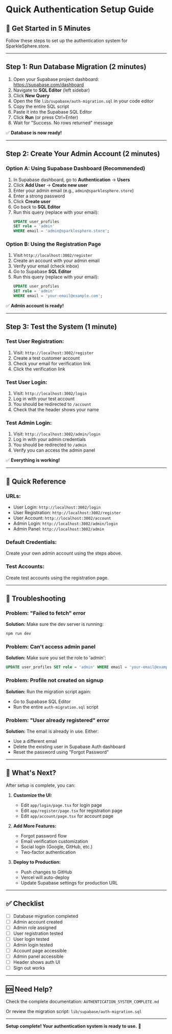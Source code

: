 # Quick Authentication Setup Guide

## 🚀 Get Started in 5 Minutes

Follow these steps to set up the authentication system for SparkleSphere.store.

---

## Step 1: Run Database Migration (2 minutes)

1. Open your Supabase project dashboard: https://supabase.com/dashboard
2. Navigate to **SQL Editor** (left sidebar)
3. Click **New Query**
4. Open the file `lib/supabase/auth-migration.sql` in your code editor
5. Copy the entire SQL script
6. Paste it into the Supabase SQL Editor
7. Click **Run** (or press Ctrl+Enter)
8. Wait for "Success. No rows returned" message

✅ **Database is now ready!**

---

## Step 2: Create Your Admin Account (2 minutes)

### Option A: Using Supabase Dashboard (Recommended)

1. In Supabase dashboard, go to **Authentication** → **Users**
2. Click **Add User** → **Create new user**
3. Enter your admin email (e.g., `admin@sparklesphere.store`)
4. Enter a strong password
5. Click **Create user**
6. Go back to **SQL Editor**
7. Run this query (replace with your email):
   ```sql
   UPDATE user_profiles 
   SET role = 'admin' 
   WHERE email = 'admin@sparklesphere.store';
   ```

### Option B: Using the Registration Page

1. Visit `http://localhost:3002/register`
2. Create an account with your admin email
3. Verify your email (check inbox)
4. Go to Supabase **SQL Editor**
5. Run this query (replace with your email):
   ```sql
   UPDATE user_profiles 
   SET role = 'admin' 
   WHERE email = 'your-email@example.com';
   ```

✅ **Admin account is ready!**

---

## Step 3: Test the System (1 minute)

### Test User Registration:
1. Visit: `http://localhost:3002/register`
2. Create a test customer account
3. Check your email for verification link
4. Click the verification link

### Test User Login:
1. Visit: `http://localhost:3002/login`
2. Log in with your test account
3. You should be redirected to `/account`
4. Check that the header shows your name

### Test Admin Login:
1. Visit: `http://localhost:3002/admin/login`
2. Log in with your admin credentials
3. You should be redirected to `/admin`
4. Verify you can access the admin panel

✅ **Everything is working!**

---

## 🎯 Quick Reference

### **URLs:**
- User Login: `http://localhost:3002/login`
- User Registration: `http://localhost:3002/register`
- User Account: `http://localhost:3002/account`
- Admin Login: `http://localhost:3002/admin/login`
- Admin Panel: `http://localhost:3002/admin`

### **Default Credentials:**
Create your own admin account using the steps above.

### **Test Accounts:**
Create test accounts using the registration page.

---

## 🔧 Troubleshooting

### **Problem: "Failed to fetch" error**
**Solution:** Make sure the dev server is running:
```bash
npm run dev
```

### **Problem: Can't access admin panel**
**Solution:** Make sure you set the role to 'admin':
```sql
UPDATE user_profiles SET role = 'admin' WHERE email = 'your-email@example.com';
```

### **Problem: Profile not created on signup**
**Solution:** Run the migration script again:
- Go to Supabase SQL Editor
- Run the entire `auth-migration.sql` script

### **Problem: "User already registered" error**
**Solution:** The email is already in use. Either:
- Use a different email
- Delete the existing user in Supabase Auth dashboard
- Reset the password using "Forgot Password"

---

## 📝 What's Next?

After setup is complete, you can:

1. **Customize the UI:**
   - Edit `app/login/page.tsx` for login page
   - Edit `app/register/page.tsx` for registration page
   - Edit `app/account/page.tsx` for account page

2. **Add More Features:**
   - Forgot password flow
   - Email verification customization
   - Social login (Google, GitHub, etc.)
   - Two-factor authentication

3. **Deploy to Production:**
   - Push changes to GitHub
   - Vercel will auto-deploy
   - Update Supabase settings for production URL

---

## ✅ Checklist

- [ ] Database migration completed
- [ ] Admin account created
- [ ] Admin role assigned
- [ ] User registration tested
- [ ] User login tested
- [ ] Admin login tested
- [ ] Account page accessible
- [ ] Admin panel accessible
- [ ] Header shows auth UI
- [ ] Sign out works

---

## 🆘 Need Help?

Check the complete documentation: `AUTHENTICATION_SYSTEM_COMPLETE.md`

Or review the migration script: `lib/supabase/auth-migration.sql`

---

**Setup complete! Your authentication system is ready to use.** 🎉

